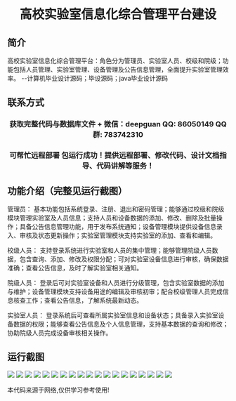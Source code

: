 <p><h1 align="center">高校实验室信息化综合管理平台建设</h1></p>

## 简介
高校实验室信息化综合管理平台：角色分为管理员、实验室人员、校级和院级；功能包括人员管理、实验室管理、设备管理及公告信息管理，全面提升实验室管理效率。    --计算机毕业设计源码；毕设源码；java毕业设计源码


## 联系方式
<p><h3 align="center">获取完整代码与数据库文件 + 微信：deepguan QQ: 86050149 QQ群: 783742310</h3></p>
<p><h3 align="center">可帮忙远程部署 包运行成功！提供远程部署、修改代码、设计文档指导、代码讲解等服务！</h3></p>

## 功能介绍（完整见运行截图）
管理员： 基本功能包括系统登录、注册、退出和密码管理；能够通过校级和院级模块管理实验室及人员信息；支持人员和设备数据的添加、修改、删除及批量操作；具备公告信息管理功能，用于发布系统通知；设备管理模块提供设备信息录入、审核及状态更新操作；实验室管理模块支持实验室的添加、查看和编辑。

校级人员： 支持登录系统进行实验室和人员的集中管理；能够管理院级人员数据，包含查询、添加、修改及权限分配；可对实验室设备信息进行审核，确保数据准确；查看公告信息，及时了解实验室相关通知。

院级人员： 登录后可对实验室设备和人员进行分级管理，包含实验室数据的添加与维护；设备管理模块支持设备用途的编辑及审核初审；配合校级管理人员完成信息核查工作；查看公告信息，了解系统最新动态。

实验室人员： 登录系统后可查看所属实验室信息和设备状态；具备录入实验室设备数据的权限；能够查看公告信息及个人信息管理，支持基本数据的查询和修改；协助院级人员完成设备审核相关操作。


## 运行截图
![](https://bs-1329754181.cos.ap-shanghai.myqcloud.com/ssm/UniversityLabInformationManagementPlatform/img/001.jpg)
![](https://bs-1329754181.cos.ap-shanghai.myqcloud.com/ssm/UniversityLabInformationManagementPlatform/img/002.jpg)
![](https://bs-1329754181.cos.ap-shanghai.myqcloud.com/ssm/UniversityLabInformationManagementPlatform/img/003.jpg)
![](https://bs-1329754181.cos.ap-shanghai.myqcloud.com/ssm/UniversityLabInformationManagementPlatform/img/004.jpg)
![](https://bs-1329754181.cos.ap-shanghai.myqcloud.com/ssm/UniversityLabInformationManagementPlatform/img/005.jpg)
![](https://bs-1329754181.cos.ap-shanghai.myqcloud.com/ssm/UniversityLabInformationManagementPlatform/img/006.jpg)
![](https://bs-1329754181.cos.ap-shanghai.myqcloud.com/ssm/UniversityLabInformationManagementPlatform/img/007.jpg)
![](https://bs-1329754181.cos.ap-shanghai.myqcloud.com/ssm/UniversityLabInformationManagementPlatform/img/008.jpg)
![](https://bs-1329754181.cos.ap-shanghai.myqcloud.com/ssm/UniversityLabInformationManagementPlatform/img/009.jpg)
![](https://bs-1329754181.cos.ap-shanghai.myqcloud.com/ssm/UniversityLabInformationManagementPlatform/img/010.jpg)
![](https://bs-1329754181.cos.ap-shanghai.myqcloud.com/ssm/UniversityLabInformationManagementPlatform/img/011.jpg)
![](https://bs-1329754181.cos.ap-shanghai.myqcloud.com/ssm/UniversityLabInformationManagementPlatform/img/012.jpg)
![](https://bs-1329754181.cos.ap-shanghai.myqcloud.com/ssm/UniversityLabInformationManagementPlatform/img/013.jpg)
![](https://bs-1329754181.cos.ap-shanghai.myqcloud.com/ssm/UniversityLabInformationManagementPlatform/img/014.jpg)
![](https://bs-1329754181.cos.ap-shanghai.myqcloud.com/ssm/UniversityLabInformationManagementPlatform/img/015.jpg)
![](https://bs-1329754181.cos.ap-shanghai.myqcloud.com/ssm/UniversityLabInformationManagementPlatform/img/016.jpg)
![](https://bs-1329754181.cos.ap-shanghai.myqcloud.com/ssm/UniversityLabInformationManagementPlatform/img/017.jpg)
![](https://bs-1329754181.cos.ap-shanghai.myqcloud.com/ssm/UniversityLabInformationManagementPlatform/img/018.jpg)
![](https://bs-1329754181.cos.ap-shanghai.myqcloud.com/ssm/UniversityLabInformationManagementPlatform/img/019.jpg)

<p>本代码来源于网络,仅供学习参考使用!</p>
